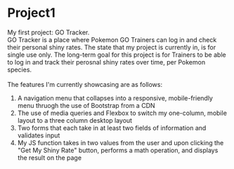 # Project1
My first project: GO Tracker.<br>
GO Tracker is a place where Pokemon GO Trainers can log in and check their personal shiny rates. The state that my project is currently in, is for single use only. The long-term goal for this project is for Trainers to be able to log in and track their perosnal shiny rates over time, per Pokemon species.<br>
<br>
The features I'm currently showcasing are as follows:<br>
1. A navigation menu that collapses into a responsive, mobile-friendly menu thruogh the use of Bootstrap from a CDN<br>
2. The use of media queries and Flexbox to switch my one-column, mobile layout to a three column desktop layout<br>
3. Two forms that each take in at least two fields of information and validates input<br>
4. My JS function takes in two values from the user and upon clicking the "Get My Shiny Rate" button, performs a math operation, and displays the result on the page<br>
